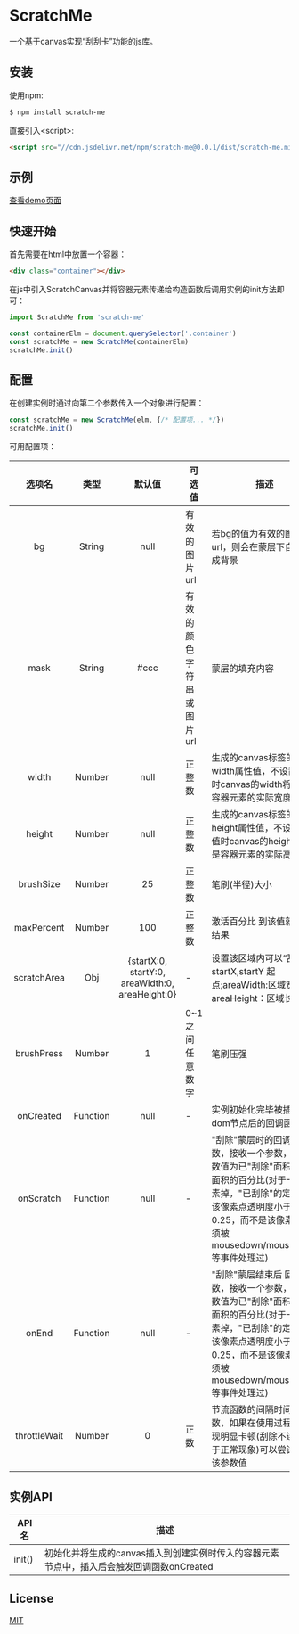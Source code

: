 # ScratchMe

一个基于canvas实现“刮刮卡”功能的js库。

## 安装

使用npm:

```bash
$ npm install scratch-me
```

直接引入&lt;script&gt;:

```html
<script src="//cdn.jsdelivr.net/npm/scratch-me@0.0.1/dist/scratch-me.min.js"></script>
```

## 示例

[查看demo页面](https://xxlh.github.io/scratch-me)

## 快速开始

首先需要在html中放置一个容器：

```html
<div class="container"></div>
```

在js中引入ScratchCanvas并将容器元素传递给构造函数后调用实例的init方法即可：

```js
import ScratchMe from 'scratch-me'

const containerElm = document.querySelector('.container')
const scratchMe = new ScratchMe(containerElm)
scratchMe.init()
```

## 配置

在创建实例时通过向第二个参数传入一个对象进行配置：

```js
const scratchMe = new ScratchMe(elm, {/* 配置项... */})
scratchMe.init()
```

可用配置项：

选项名 | 类型 | 默认值 | 可选值 | 描述
:-: | :-: | :-: | - | -
bg | String | null | 有效的图片url | 若bg的值为有效的图片url，则会在蒙层下自动生成背景
mask | String | #ccc | 有效的颜色字符串或图片url | 蒙层的填充内容
width | Number | null | 正整数 | 生成的canvas标签的width属性值，不设置该值时canvas的width将会是容器元素的实际宽度
height | Number | null | 正整数 | 生成的canvas标签的height属性值，不设置该值时canvas的height将会是容器元素的实际高度
brushSize | Number | 25 | 正整数 | 笔刷(半径)大小
maxPercent | Number | 100 | 正整数 | 激活百分比 到该值就显示结果
scratchArea | Obj | {startX:0, startY:0, areaWidth:0, areaHeight:0} | - | 设置该区域内可以“刮除”。startX,startY 起点;areaWidth:区域宽度；areaHeight：区域长度
brushPress | Number | 1 | 0~1之间任意数字 | 笔刷压强
onCreated | Function | null | - | 实例初始化完毕被插入到dom节点后的回调函数
onScratch | Function | null | - | "刮除"蒙层时的回调函数，接收一个参数，该参数值为已"刮除"面积与总面积的百分比(对于一个像素掉，"已刮除"的定义是该像素点透明度小于0.25，而不是该像素点必须被mousedown/mousemove等事件处理过)
onEnd | Function | null | - | "刮除"蒙层结束后 回调函数，接收一个参数，该参数值为已"刮除"面积与总面积的百分比(对于一个像素掉，"已刮除"的定义是该像素点透明度小于0.25，而不是该像素点必须被mousedown/mousemove等事件处理过)
throttleWait | Number | 0 | 正数 | 节流函数的间隔时间参数，如果在使用过程中发现明显卡顿(刮除不连续属于正常现象)可以尝试调高该参数值
## 实例API

API名 | 描述
-|-
init() | 初始化并将生成的canvas插入到创建实例时传入的容器元素节点中，插入后会触发回调函数onCreated

## License

[MIT](./LICENSE)
